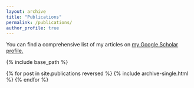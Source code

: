 ```yaml
---
layout: archive
title: "Publications"
permalink: /publications/
author_profile: true
---
```



You can find a comprehensive list of my articles on <u><a href="{{https://scholar.google.com/citations?user=fV83bm8AAAAJ&hl=en&oi=ao}}">my Google Scholar profile</a>.</u>

{% include base_path %}

{% for post in site.publications reversed %}
  {% include archive-single.html %}
{% endfor %}
